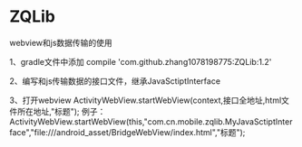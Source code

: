 # ZQLib
webview和js数据传输的使用

1、gradle文件中添加
compile 'com.github.zhang1078198775:ZQLib:1.2'

2、编写和js传输数据的接口文件，继承JavaSctiptInterface

3、打开webview
ActivityWebView.startWebView(context,接口全地址,html文件所在地址,"标题");
例子：ActivityWebView.startWebView(this,"com.cn.mobile.zqlib.MyJavaSctiptInterface","file:///android_asset/BridgeWebView/index.html","标题");
